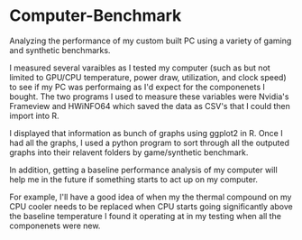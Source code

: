 # Computer-Benchmark
Analyzing the performance of my custom built PC using a variety of gaming and synthetic benchmarks. 

I measured several varaibles as I tested my computer (such as but not limited to GPU/CPU temperature, power draw, utilization, and clock speed) to see if my PC was performaing as I'd expect for the componenets I bought. The two programs I used to measure these variables were Nvidia's Frameview and HWiNFO64 which saved the data as CSV's that I could then import into R. 
 
I displayed that information as bunch of graphs using ggplot2 in R. Once I had all the graphs, I used a python program to sort through all the outputed graphs into their relavent folders by game/synthetic benchmark. 

In addition, getting a baseline performance analysis of my computer will help me in the future if something starts to act up on my computer. 
 
For example, I'll have a good idea of when my the thermal compound on my CPU cooler needs to be replaced when CPU starts going significantly above the baseline temperature I found it operating at in my testing when all the componenets were new.  
